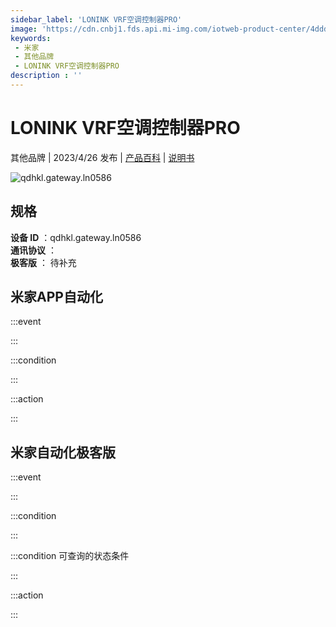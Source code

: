 ```yaml
---
sidebar_label: 'LONINK VRF空调控制器PRO'
image: 'https://cdn.cnbj1.fds.api.mi-img.com/iotweb-product-center/4dddf063a32c3a2c5554105de0b16ff1_1676259221593.png?GalaxyAccessKeyId=AKVGLQWBOVIRQ3XLEW&Expires=9223372036854775807&Signature=0hwbkOuP+KCH0XxhmajODNWXZ6E='
keywords: 
 - 米家
 - 其他品牌
 - LONINK VRF空调控制器PRO
description : ''
---
```

# LONINK VRF空调控制器PRO

其他品牌 | 2023/4/26 发布 | [产品百科](https://home.mi.com/webapp/content/baike/product/index.html?model=qdhkl.gateway.ln0586/) | [说明书](https://home.mi.com/views/introduction.html?model=qdhkl.gateway.ln0586&region=cn)

![qdhkl.gateway.ln0586](https://cdn.cnbj1.fds.api.mi-img.com/iotweb-product-center/4dddf063a32c3a2c5554105de0b16ff1_1676259221593.png?GalaxyAccessKeyId=AKVGLQWBOVIRQ3XLEW&Expires=9223372036854775807&Signature=0hwbkOuP+KCH0XxhmajODNWXZ6E=)

## 规格  
> 
**设备 ID** ：qdhkl.gateway.ln0586  
**通讯协议** ：  
**极客版**  ： 待补充 


## 米家APP自动化  

:::event  

:::

:::condition  

:::

:::action   

:::

## 米家自动化极客版  

:::event  

:::

:::condition  

:::

:::condition 可查询的状态条件  

:::

:::action  

:::

        
